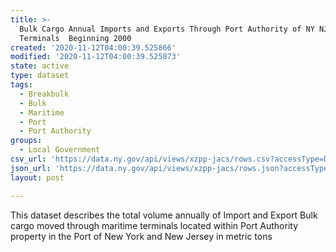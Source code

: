 ```yaml
---
title: >-
  Bulk Cargo Annual Imports and Exports Through Port Authority of NY NJ Maritime
  Terminals  Beginning 2000
created: '2020-11-12T04:00:39.525866'
modified: '2020-11-12T04:00:39.525873'
state: active
type: dataset
tags:
  - Breakbulk
  - Bulk
  - Maritime
  - Port
  - Port Authority
groups:
  - Local Government
csv_url: 'https://data.ny.gov/api/views/xzpp-jacs/rows.csv?accessType=DOWNLOAD'
json_url: 'https://data.ny.gov/api/views/xzpp-jacs/rows.json?accessType=DOWNLOAD'
layout: post

---
```

This dataset describes the total volume annually of Import and Export Bulk cargo moved through maritime terminals located within Port Authority property in the Port of New York and New Jersey in metric tons
